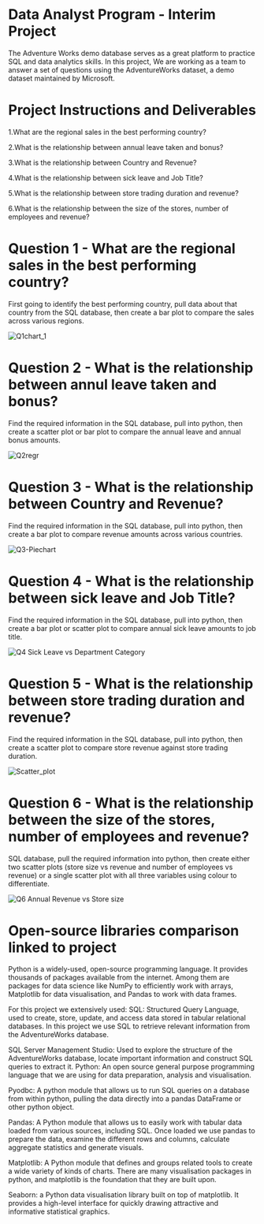 # Data Analyst Program - Interim Project

The Adventure Works demo database serves as a great platform to practice SQL and data analytics skills. In this project, We are working as a team to answer a set of questions using the AdventureWorks dataset, a demo dataset maintained by Microsoft.

# Project Instructions and Deliverables

1.What are the regional sales in the best performing country?

2.What is the relationship between annual leave taken and bonus?

3.What is the relationship between Country and Revenue?

4.What is the relationship between sick leave and Job Title?

5.What is the relationship between store trading duration and revenue?

6.What is the relationship between the size of the stores, number of employees and revenue?

# Question 1 - What are the regional sales in the best performing country?

First going to identify the best performing country, pull data about that country from the SQL database, then create a bar plot to compare the sales across various regions.

![Q1chart_1](https://user-images.githubusercontent.com/36445846/198904552-4e48abbb-ff77-46e0-b5ff-85fb55b4bbdb.png)

# Question 2 - What is the relationship between annul leave taken and bonus?

Find the required information in the SQL database, pull into python, then create a scatter plot or bar plot to compare the annual leave and annual bonus amounts.

![Q2regr](https://user-images.githubusercontent.com/36445846/198904347-00887cc5-602b-436f-9c9f-4798733b8c8b.png)



# Question 3 - What is the relationship between Country and Revenue?

Find the required information in the SQL database, pull into python, then create a bar plot to compare revenue amounts across various countries.

![Q3-Piechart](https://user-images.githubusercontent.com/36445846/198908060-6e3e5ae2-e4f9-4bab-86b6-ad327694fed0.png)

# Question 4 - What is the relationship between sick leave and Job Title?

Find the required information in the SQL database, pull into python, then create a bar plot or scatter plot to compare annual sick leave amounts to job title.

![Q4  Sick Leave vs Department Category](https://user-images.githubusercontent.com/36445846/198908167-195f5580-729f-4f40-b08e-ad90472c6d49.png)

# Question 5 - What is the relationship between store trading duration and revenue?

Find the required information in the SQL database, pull into python, then create a scatter plot to compare store revenue against store trading duration.

![Scatter_plot](https://user-images.githubusercontent.com/36445846/198908235-77916298-41c5-462a-aa16-333cd7c777f9.png)


# Question 6 - What is the relationship between the size of the stores, number of employees and revenue?

SQL database, pull the required information into python, then create either two scatter plots (store size vs revenue and number of employees vs revenue) or a single scatter plot with all three variables using colour to differentiate. 


![Q6  Annual Revenue vs Store size](https://user-images.githubusercontent.com/36445846/198908302-75e7b226-afeb-4d60-b626-7c5c66c3ba1c.png)



# Open-source libraries comparison linked to project

Python is a widely-used, open-source programming language. It provides thousands of  packages available from the internet. Among them are packages for data science like  NumPy to efficiently work with arrays, Matplotlib for data visualisation, and Pandas to work with data frames. 

For this project we extensively used:
SQL: Structured Query Language, used to create, store, update, and access data stored in tabular relational databases. In this project we use SQL to retrieve relevant information from the AdventureWorks database.

SQL Server Management Studio: Used to explore the structure of the AdventureWorks database, locate important information and construct SQL queries to extract it.
Python: An open source general purpose programming language that we are using for data preparation, analysis and visualisation.

Pyodbc: A python module that allows us to run SQL queries on a database from within python, pulling the data directly into a pandas DataFrame or other python object.

Pandas: A Python module that allows us to easily work with tabular data loaded from various sources, including SQL. Once loaded we use pandas to prepare the data, examine the different rows and columns, calculate aggregate statistics and generate visuals. 

Matplotlib: A Python module that defines and groups related tools to create a wide variety of kinds of charts. There are many visualisation packages in python, and matplotlib is the foundation that they are built upon.

Seaborn: a Python data visualisation library built on top of matplotlib. It provides a high-level interface for quickly drawing attractive and informative statistical graphics.

